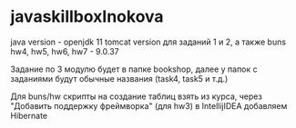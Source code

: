 # javaskillboxInokova

java version - openjdk 11
tomcat version для заданий 1 и 2, а также buns hw4, hw5, hw6, hw7 - 9.0.37

Задание по 3 модулю будет в папке bookshop, далее у папок с заданиями будут обычные названия (task4, task5 и т.д.)

Для buns/hw скрипты на создание таблиц взять из курса, через "Добавить поддержку фреймворка" (для hw3) в IntellijIDEA добавляем Hibernate
